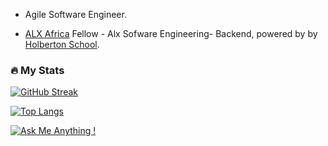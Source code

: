- Agile Software Engineer.

- [ALX Africa](https://www.alxafrica.com) Fellow - Alx Sofware Engineering- Backend, powered by by [Holberton School](https://www.holbertonschool.com/).



### :fire: My Stats
[![GitHub Streak](https://streak-stats.demolab.com?user=micahondiwa)](https://git.io/streak-stats)

[![Top Langs](https://github-readme-stats.vercel.app/api/top-langs/?username=micahondiwa&layout=compact)](https://github.com/micahondiwa/micahondiwa)

[![Ask Me Anything !](https://img.shields.io/badge/Ask%20me-anything-1abc9c.svg)](https://www.micahondiwa.com/#contact)
